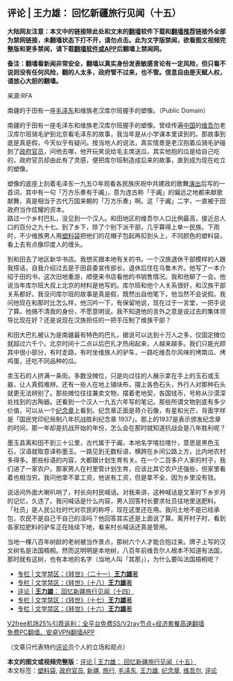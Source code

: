  <h2>评论 | 王力雄： 回忆新疆旅行见闻（十五）</h2> <p class="notice"><b>大陆网友注意：本文中的链接除此处和文末的<a href="https://github.com/bannedbook/fanqiang" >翻墙</a>软件下载和<a href="https://github.com/killgcd/justmysocks/blob/master/README.md">翻墙推荐</a>链接外全部为禁网链接，未翻墙状态下打不开，请勿点击。此为文字版禁闻，欲看图文视频完整版和更多禁闻，请下载<a href="https://github.com/bannedbook/fanqiang">翻墙软件或APP</a>后翻墙上禁闻网。</p><p>备注：翻墙看新闻非常安全，翻墙以真实身份发表敏感言论有一定风险，但只看不说则没有任何风险，翻的人太多，政府管不过来，也不管。信息自由是天赋人权，请放心大胆的翻墙。</b></p>  <div class="entry"> <p>来源:RFA</p> <p>南疆的于田有一座<a href="https://www.bannedbook.org/bnews/tag/%e6%af%9b%e6%b3%bd%e4%b8%9c/" class="st_tag internal_tag" rel="tag" title="标签 毛泽东 下的日志">毛泽东</a>和维族老汉库尔班握手的塑像。（Public Domain）             </p>  <p>南疆的于田有一座毛泽东和维族老汉库尔班握手的塑像。曾经传遍<span class='wp_keywordlink_affiliate'><a href="https://www.bannedbook.org/" title="中国" target="_blank">中国</a></span>的<a href="https://www.bannedbook.org/bnews/tag/%E7%BB%B4%E5%90%BE%E5%B0%94/" class="st_tag internal_tag" rel="tag" title="标签 维吾尔 下的日志">维吾尔</a>老汉库尔班骑毛驴到北京看毛泽东的故事，我当年是从小学课本里读到的。那故事到底是真是假，今天似乎有疑问。按当地人的说法，真实情景是老汉抱着瓜骑毛驴碰到了<a href="https://www.bannedbook.org/bnews/tag/%E6%94%BF%E5%BA%9C%E5%AE%98%E5%91%98/" class="st_tag internal_tag" rel="tag" title="标签 政府官员 下的日志">政府官员</a>，问他去哪，他开玩笑说给毛主席送瓜，其实他抱的瓜是给自己吃的，政府官员却由此有了灵感，便把库尔班制造成后来的故事，直到成为现在屹立的塑像。</p> <p>塑像的底座上刻着毛泽东一九五○年观看各民族庆祝中共建政的歌舞<span class='wp_keywordlink_affiliate'><a href="https://zh-cn.shenyunperformingarts.org/" title="演出" target="_blank">演出</a></span>后写的一首词，其中有一句「万方乐奏有于阗」，意为连古称「于阗」的偏远之地都来献歌献舞，真是相当于古代万国来朝的「万方乐奏」啊。这「于阗」二字，一直被于田政府当作炫耀的资本。<br />路过一个乡村巴扎，没见到一个汉人。和田地区的维吾尔人口比例最高，接近总人口的百分之九十七。到了乡下，除了个别下派干部，几乎算得上单一民族。下雨时，不少维族男人用<a href="https://www.bannedbook.org/bnews/tag/%E5%A1%91%E6%96%99%E8%A2%8B/" class="st_tag internal_tag" rel="tag" title="标签 塑料袋 下的日志">塑料袋</a>把他们的花帽子包起再扣到头上，不同颜色的塑料袋，看上去有点像印度人的缠头。</p>  <p>到和田去了地区新华书店。我想买跟本地有关的书。一个汉族退休干部模样的人跟我搭话，自我介绍过去是于田县委宣传部长，退休后住在乌鲁木齐。他写了一本介绍于田的书，这次旧地重游，顺便来书店看他的书销售情况。我和他聊了一会。他说当年库尔班大叔上北京的材料是他写的。库尔班和他个人关系很好，和汉族干部关系都好。我没问库尔班的故事是真是假，既然出自他笔下，他当然不会说假。我问他现在和那时比怎么样，他沉吟一下，有保留地说，现在过于一言堂，一把手说了算。他搞不清我的身份，不愿意明说。我不知道他的言外之意是说过去的集体领导比现在好？还是说现在汉族担任的一把手压制了维族干部？</p> <p>和田大巴扎被认为是南疆最有特色的巴扎，据说可以达到十万人之多，仅固定摊位就超过六千个。北京时间十二点以后巴扎才热闹起来，人越来越多。我们只能光顾其中很小部分，有时走路，有时坐维族人的驴车，一路吃维吾尔风味的烤南瓜、烤鸡蛋，还吃不同品种的瓜。</p>  <p>卖玉石的人挤满一条街。多数没摊位，只是向过往的人展示拿在手上的玉石或玉器，让人真假难辨。还有一些人在地上铺块布，摆上各色石头，外行人对那种石头就更无法辨别了。那些摊位往往兼卖文物，摆着老地契，各国钱币，号称从沙漠深处找到的古陶器。还看到一个汉人一九五六年写的笔记。那些所谓文物到底有多少价值，可以从一个<a href="https://www.bannedbook.org/bnews/tag/%E7%BA%AA%E5%BF%B5%E7%AB%A0/" class="st_tag internal_tag" rel="tag" title="标签 纪念章 下的日志">纪念章</a>上看到。纪念章正面是蒋介石像，有星和光芒，背面字样是「国民党印纪局制八年抗战胜利纪念章 1937」。那上的1937是表示颁发纪念章的时间，那一年却是抗战开始的年份，怎么会在那时就知道抗战会是八年胜利呢？</p> <p>墨玉县离和田不到三十公里，古代属于于阗，本地名字喀拉喀什，意思是黑色玉石，汉语就取意译称墨玉。一路见到无数标语，横跨在乡间公路上方，比内地农村多得多。那些标语的内容，大都跟计划生育有关。在一个二百多户人家的村子，我们进了一家农户。那家男人在村里管计划生育，应该比其它农户还强些，但家里看着也相当穷。我问他拿不拿工资，他说有工资，但是拿不全，因为乡里没有钱。</p>  <p>说话间外面大喇叭响了，村长向村民喊话。对我来讲，这种喊话是文革时下乡岁月的记忆，久违了。我问喊话是什么内容，男人回答村长要求社员往地里送肥料。「社员」是人民公社时代对农民的称呼，现在这里还在用。我问土地不是已经承包，农民不是自己干自己的活吗？他回答其实还是上面说了算。离开村子时，看到各家拉肥料的驴车正在陆续下地，看来村长喊话还真是管用。</p> <p>当地一棵八百年树龄的老树被当作景点，那树六个人才能合抱过来。牌子上写的汉文树名是法国梧桐。然而这明明是本地树，八百年前维吾尔人根本不知道有法国，那时就有这树，也有本地的名字（当地人叫「其那」），为什么要叫法国梧桐呢？</p> <ul class='op-related-articles' title='相关阅读'> <li><a href='https://www.bannedbook.org/bnews/ssgc/20201219/1450599.html' target='_blank'>专栏 | 文学禁区：《转世》（二十一）<b>王力雄</b>著</a></li> <li><a href='https://www.bannedbook.org/bnews/ssgc/20201128/1438747.html' target='_blank'>专栏 | 文学禁区：《转世》（十八）<b>王力雄</b>著</a></li> <li><a href='https://www.bannedbook.org/bnews/comments/20201128/1438331.html' target='_blank'>评论 | <b>王力雄</b>： 回忆新疆旅行见闻（十四）</a></li> <li><a href='https://www.bannedbook.org/bnews/ssgc/20201120/1434325.html' target='_blank'>专栏 | 文学禁区：《转世》（十七）<b>王力雄</b>著</a></li> <li><a href='https://www.bannedbook.org/bnews/ssgc/20201114/1430646.html' target='_blank'>专栏 | 文学禁区：《转世》（十六）<b>王力雄</b>著</a></li> </ul> <p class="texttj"> <a href="https://www.bannedbook.org/forum23/topic22702.html" target="_blank">V2free机场25%引荐返利：全平台免费SS/V2ray节点+经济套餐高速翻墙</a><br/> <a href="https://github.com/bannedbook/fanqiang/wiki/%E7%A6%81%E9%97%BB%E7%BD%91%E5%AE%89%E5%8D%93%E7%BF%BB%E5%A2%99%E6%96%B0%E9%97%BBAPP" target="_blank">免费PC翻墙、安卓VPN翻墙APP</a></p><p>（文章只代表特约<span class='wp_keywordlink_affiliate'><a href="https://www.bannedbook.org/bnews/comments/" title="新闻评论" target="_blank">评论</a></span>员个人的立场和观点）</p><a name='sharetosocial'></a>       <div><b>本文的图文或视频完整版</b>：<a href='https://www.bannedbook.org/bnews/comments/20201221/1452351.html'>评论 | 王力雄： 回忆新疆旅行见闻（十五）</a></div>  </div><!--END ENTRY--> <div class="postfooter"> <div>本文标签：<a href="https://www.bannedbook.org/bnews/tag/%E5%A1%91%E6%96%99%E8%A2%8B/" rel="tag">塑料袋</a>, <a href="https://www.bannedbook.org/bnews/tag/%E6%94%BF%E5%BA%9C%E5%AE%98%E5%91%98/" rel="tag">政府官员</a>, <a href="https://www.bannedbook.org/bnews/tag/%e6%96%b0%e7%96%86/" rel="tag">新疆</a>, <a href="https://www.bannedbook.org/bnews/tag/%E6%97%85%E8%A1%8C/" rel="tag">旅行</a>, <a href="https://www.bannedbook.org/bnews/tag/%e6%af%9b%e6%b3%bd%e4%b8%9c/" rel="tag">毛泽东</a>, <a href="https://www.bannedbook.org/bnews/tag/%e7%8e%8b%e5%8a%9b%e9%9b%84/" rel="tag">王力雄</a>, <a href="https://www.bannedbook.org/bnews/tag/%E7%BA%AA%E5%BF%B5%E7%AB%A0/" rel="tag">纪念章</a>, <a href="https://www.bannedbook.org/bnews/tag/%E7%BB%B4%E5%90%BE%E5%B0%94/" rel="tag">维吾尔</a>, <a href="https://www.bannedbook.org/bnews/tag/%E8%AF%84%E8%AE%BA/" rel="tag">评论</a></div>  </div><!--END POSTFOOTER--> 